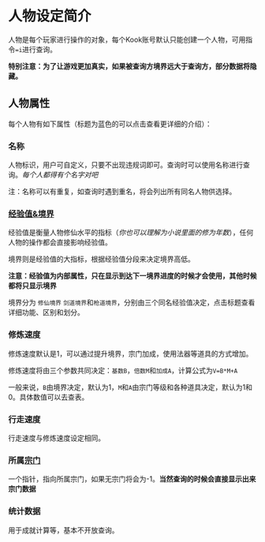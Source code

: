# 人物设定简介
人物是每个玩家进行操作的对象，每个Kook账号默认只能创建一个人物，可用指令`=i`进行查询。

**特别注意：为了让游戏更加真实，如果被查询方境界远大于查询方，部分数据将隐藏。**

## 人物属性
每个人物有如下属性（标题为蓝色的可以点击查看更详细的介绍）：

### 名称
人物标识，用户可自定义，只要不出现违规词即可。查询时可以使用名称进行查询。*每个人都得有个名字对吧*

注：名称可以有重复，如查询时遇到重名，将会列出所有同名人物供选择。

### [经验值&境界](./境界.md)
经验值是衡量人物修仙水平的指标（*你也可以理解为小说里面的修为年数*），任何人物的操作都会直接影响经验值。

境界则是经验值的大指标，根据经验值分段来决定境界高低。

**注意：经验值为内部属性，只在显示到达下一境界进度的时候才会使用，其他时候都将只显示境界**

境界分为 `修仙境界` `剑道境界`和`枪道境界`，分别由三个同名经验值决定，点击标题查看详细功能、区别和划分。

### 修炼速度
修炼速度默认是1，可以通过提升境界，宗门加成，使用法器等道具的方式增加。

修炼速度将由三个参数共同决定：`基数B`，`倍数M`和`加成A`，计算公式为`V=B*M+A`

一般来说，`B`由境界决定，默认为1，`M`和`A`由宗门等级和各种道具决定，默认为1和0。具体数值可以去查表。

### 行走速度
行走速度与修炼速度设定相同。

### 所属[宗门](../宗门/index.md)
一个指针，指向所属宗门，如果无宗门将会为-1。**当然查询的时候会直接显示出来宗门数据**

### 统计数据
用于成就计算等，基本不开放查询。